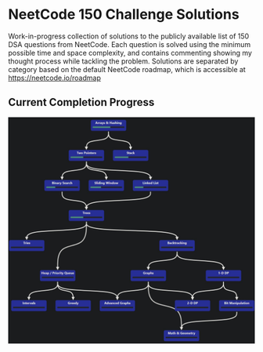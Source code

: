 # NeetCode 150 Challenge Solutions

Work-in-progress collection of solutions to the publicly available list of 150 DSA questions from NeetCode. Each question is solved using the minimum possible time and space complexity, and contains commenting showing my thought process while tackling the problem. Solutions are separated by category based on the default NeetCode roadmap, which is accessible at https://neetcode.io/roadmap

## Current Completion Progress

![alt text](https://github.com/Liam5650/NeetCode-150/blob/main/completion-progress.jpg)
